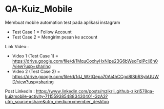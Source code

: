 # QA-Kuiz_Mobile

Membuat mobile automation test pada aplikasi instagram
* Test Case 1 = Follow Account
* Test Case 2 = Mengirim pesan ke account

Link Video : 
- Video 1 (Test Case 1) = https://drive.google.com/file/d/1MquCoxhyHxNIpe23G6bWeoFqIPclj6h0/view?usp=sharing
- Video 2 (Test Case 2) = https://drive.google.com/file/d/1dJ_WztQepa70Ai4hCCgd8lSbRSybUUWD/view?usp=sharing

Post LinkedIn : https://www.linkedin.com/posts/mzikrii_github-zikri578qa-kuizmobile-activity-7115593854883430401-GzA3?utm_source=share&utm_medium=member_desktop
